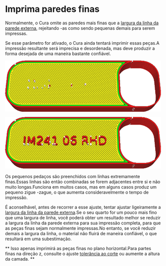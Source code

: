 Imprima paredes finas
====
Normalmente, o Cura omite as paredes mais finas que a [largura da linha da parede externa](../Resolução/Wall_Line_Width_0.md), rejeitando -as como sendo pequenas demais para serem impressas.

Se esse parâmetro for ativado, o Cura ainda tentará imprimir essas peças.A impressão resultante será imprecisa e desordenada, mas deve produzir a forma desejada de uma maneira bastante confiável.

![Algumas partes são finas demais para serem impressas](../../../articles/images/fill_outline_gaps_disabled.png)

![Com este parâmetro ativado, até as peças finas serão impressas](../../../articles/images/fill_outline_gaps_enabled.png)

Os pequenos pedaços são preenchidos com linhas extremamente finas.Essas linhas são então combinadas se forem adjacentes entre si e não muito longas.Funciona em muitos casos, mas em alguns casos produz um pequeno zigue -zague, o que aumenta consideravelmente o tempo de impressão.

É aconselhável, antes de recorrer a esse ajuste, tentar ajustar ligeiramente a [largura da linha da parede externa](../Resolução/Wall_Line_Width_0.md).Se o seu quarto for um pouco mais fino que uma largura de linha, você poderá obter um resultado melhor se reduzir a largura da linha da parede externa para sua impressão completa, para que as peças finas sejam normalmente impressas.No entanto, se você reduzir demais a largura da linha, o material não fluirá de maneira confiável, o que resultará em uma subestimação.

** Isso apenas imprimirá as peças finas no plano horizontal.Para partes finas na direção z, consulte o ajuste [tolerância ao corte](../experimental/slice_tolerance.md) ou aumente a altura da camada. **